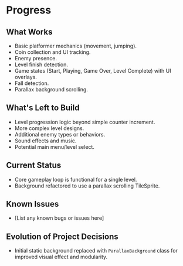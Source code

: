 # Progress

## What Works

- Basic platformer mechanics (movement, jumping).
- Coin collection and UI tracking.
- Enemy presence.
- Level finish detection.
- Game states (Start, Playing, Game Over, Level Complete) with UI overlays.
- Fall detection.
- Parallax background scrolling.

## What's Left to Build

- Level progression logic beyond simple counter increment.
- More complex level designs.
- Additional enemy types or behaviors.
- Sound effects and music.
- Potential main menu/level select.

## Current Status

- Core gameplay loop is functional for a single level.
- Background refactored to use a parallax scrolling TileSprite.

## Known Issues

- [List any known bugs or issues here]

## Evolution of Project Decisions

- Initial static background replaced with `ParallaxBackground` class for improved visual effect and modularity.
